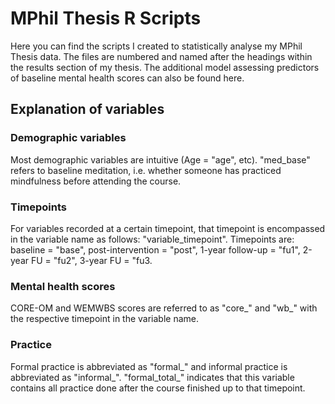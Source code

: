 # MPhil Thesis R Scripts
Here you can find the scripts I created to statistically analyse my MPhil Thesis data.
The files are numbered and named after the headings within the results section of my thesis.
The additional model assessing predictors of baseline mental health scores can also be found here.

## Explanation of variables
### Demographic variables
Most demographic variables are intuitive (Age = "age", etc). "med_base" refers to baseline meditation, i.e. whether someone has practiced mindfulness before attending the course.
### Timepoints
For variables recorded at a certain timepoint, that timepoint is encompassed in the variable name as follows: "variable_timepoint". Timepoints are: baseline = "base", post-intervention = "post", 1-year follow-up = "fu1", 2-year FU = "fu2", 3-year FU = "fu3.
### Mental health scores
CORE-OM and WEMWBS scores are referred to as "core_" and "wb_" with the respective timepoint in the variable name.
### Practice
Formal practice is abbreviated as "formal_" and informal practice is abbreviated as "informal_". "formal_total_" indicates that this variable contains all practice done after the course finished up to that timepoint.

